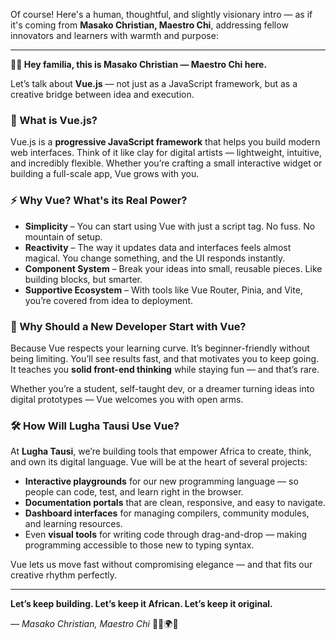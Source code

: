 Of course! Here's a human, thoughtful, and slightly visionary intro — as if it's coming from **Masako Christian, Maestro Chi**, addressing fellow innovators and learners with warmth and purpose:

---

**👋🏽 Hey familia, this is Masako Christian — Maestro Chi here.**

Let’s talk about **Vue.js** — not just as a JavaScript framework, but as a creative bridge between idea and execution.

### 🌱 What is Vue.js?

Vue.js is a **progressive JavaScript framework** that helps you build modern web interfaces. Think of it like clay for digital artists — lightweight, intuitive, and incredibly flexible. Whether you’re crafting a small interactive widget or building a full-scale app, Vue grows with you.

### ⚡ Why Vue? What's its Real Power?

* **Simplicity** – You can start using Vue with just a script tag. No fuss. No mountain of setup.
* **Reactivity** – The way it updates data and interfaces feels almost magical. You change something, and the UI responds instantly.
* **Component System** – Break your ideas into small, reusable pieces. Like building blocks, but smarter.
* **Supportive Ecosystem** – With tools like Vue Router, Pinia, and Vite, you’re covered from idea to deployment.

### 🚀 Why Should a New Developer Start with Vue?

Because Vue respects your learning curve. It’s beginner-friendly without being limiting. You’ll see results fast, and that motivates you to keep going. It teaches you **solid front-end thinking** while staying fun — and that’s rare.

Whether you’re a student, self-taught dev, or a dreamer turning ideas into digital prototypes — Vue welcomes you with open arms.

### 🛠️ How Will **Lugha Tausi** Use Vue?

At **Lugha Tausi**, we’re building tools that empower Africa to create, think, and own its digital language. Vue will be at the heart of several projects:

* **Interactive playgrounds** for our new programming language — so people can code, test, and learn right in the browser.
* **Documentation portals** that are clean, responsive, and easy to navigate.
* **Dashboard interfaces** for managing compilers, community modules, and learning resources.
* Even **visual tools** for writing code through drag-and-drop — making programming accessible to those new to typing syntax.

Vue lets us move fast without compromising elegance — and that fits our creative rhythm perfectly.

---

**Let’s keep building. Let’s keep it African. Let’s keep it original.**

— *Masako Christian, Maestro Chi* ✊🏾🌍💡


